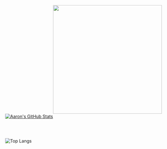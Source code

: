 <img align='right' src="https://theawesomedaily.com/wp-content/uploads/2014/10/i-have-no-idea-what-im-doing-dog-feat-1.jpg" width="350">


[![Aaron's GitHub Stats](https://github-readme-stats.vercel.app/api?username=aaronbiscotti&show_icons=true)](https://github.com/aaronbiscotti)

<br/>

<br/>

![Top Langs](https://github-readme-stats.vercel.app/api/top-langs/?username=aaronbiscotti&show_icons=true)

<br><br>

